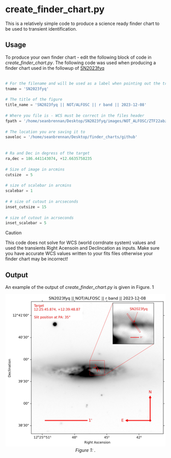 [arxiv_link_SN2023fyq]: https://arxiv.org/abs/2401.15148


# create_finder_chart.py

This is a relatively simple code to produce a science ready finder chart to be used to transient identification.



## Usage

To produce your own finder chart - edit the following block of code in *create_finder_chart.py*. The following code was used when producing a finder chart used in the followup of [SN2023fyq](arxiv_link_SN2023fyq)
```python

# For the filename and will be used as a label when pointing out the transient
tname = 'SN2023fyq'

# The title of the figure
title_name = 'SN2023fyq || NOT/ALFOSC || r band || 2023-12-08'

# Where you file is - WCS must be correct in the files header
fpath = '/home/seanbrennan/Desktop/SN2023fyq/images/NOT_ALFOSC/ZTF22abzzvln_NOT_ALFOSC_20231208_r_SDSS_wcs.fits'

# The location you are saving it to
saveloc = '/home/seanbrennan/Desktop/finder_charts/github'


# Ra and Dec in degress of the target
ra,dec = 186.441143074, +12.6635758235

# Size of image in arcmins
cutsize  = 5

# size of scalebar in arcmins
scalebar = 1

# # size of cutout in arcseconds
inset_cutsize = 15

# size of cutout in acrseconds
inset_scalebar = 5
```

> [!CAUTION]
> This code does not solve for WCS (world corrdnate system) values and used the transients Right Acensoin and Declincation as inputs. Make sure you have accurate WCS values written to your fits files otherwise your finder chart may be incorrect!


## Output

An example of the output of *create_finder_chart.py* is given in Figure. 1

<p align="center">
  <img src="./SN2023fyq_finder.jpeg" alt="Image" width = 600>
  <br>
  <em>Figure 1: .</em>
</p>
